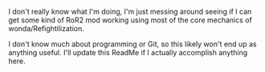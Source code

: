 I don't really know what I'm doing, I'm just messing around seeing if I can get some kind of RoR2 mod working using most of the core mechanics of wonda/Refightilization.

I don't know much about programming or Git, so this likely won't end up as anything useful. I'll update this ReadMe if I actually accomplish anything here.
